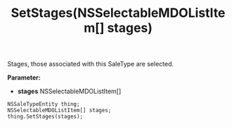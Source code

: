 ﻿---
uid: crmscript_ref_NSSaleTypeEntity_SetStages
title: SetStages(NSSelectableMDOListItem[] stages)
intellisense: NSSaleTypeEntity.SetStages
keywords: NSSaleTypeEntity, GetStages
so.topic: reference
---

Stages, those associated with this SaleType are selected.

**Parameter:** 
 - **stages** NSSelectableMDOListItem[]

```crmscript
NSSaleTypeEntity thing;
NSSelectableMDOListItem[] stages;
thing.SetStages(stages);
```

